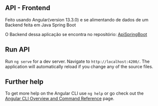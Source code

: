 
## API - Frontend

Feito usando Angular(version 13.3.0) e se alimentando de dados de um Backend feita em Java Spring Boot

<p>O Backend dessa aplicação se encontra no repositório:  <a href="https://github.com/Makeavel/Api_SpringBoot">ApiSpringBoot</a> </p> 


## Run API

Run `ng serve` for a dev server. Navigate to `http://localhost:4200/`. The application will automatically reload if you change any of the source files.


## Further help

To get more help on the Angular CLI use `ng help` or go check out the [Angular CLI Overview and Command Reference](https://angular.io/cli) page.
